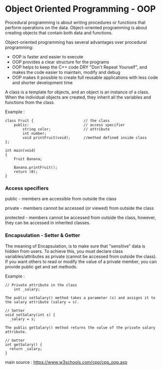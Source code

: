 # Object Oriented Programming - OOP

Procedural programming is about writing procedures or functions that perform operations on the data.
Object-oriented programming is about creating objects that contain both data and functions.

Object-oriented programming has several advantages over procedural programming:

- OOP is faster and easier to execute
- OOP provides a clear structure for the programs
- OOP helps to keep the C++ code DRY "Don't Repeat Yourself", and makes the code easier to maintain, modify and debug
- OOP makes it possible to create full reusable applications with less code and shorter development time

A class is a template for objects, and an object is an instance of a class.
When the individual objects are created, they inherit all the variables and functions from the class.

Example :

	class Fruit {						// the class
		public:							// access specifier
			string color;   			// attribute
			int number;
			void printFruit(void); 		//method defined inside class
	};

	int main(void)
	{
		Fruit Banana;

		Banana.printFruit();
		return (0);
	}

### Access specifiers

public - members are accessible from outside the class

private - members cannot be accessed (or viewed) from outside the class

protected - members cannot be accessed from outside the class, however, they can be accessed in inherited classes.

### Encapsulation - Setter & Getter

The meaning of Encapsulation, is to make sure that "sensitive" data is hidden from users. To achieve this, you must declare class variables/attributes as private (cannot be accessed from outside the class). If you want others to read or modify the value of a private member, you can provide public get and set methods.

Example :

	// Private attribute in the class
		int _salary;

	The public setSalary() method takes a parameter (s) and assigns it to the salary attribute (salary = s).

	// Setter
    void setSalary(int s) {
      _salary = s;

	The public getSalary() method returns the value of the private salary attribute.

	// Getter
    int getSalary() {
      return _salary;
    }


main source : https://www.w3schools.com/cpp/cpp_oop.asp